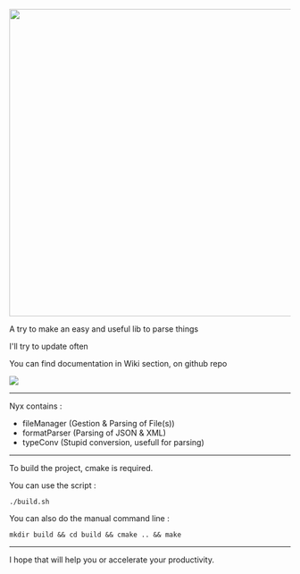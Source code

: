<p align="center">
    <img src="https://cdn.discordapp.com/attachments/720364464595140628/720364488674639913/NYX-sans_fond.png" width="550">
</p>

A try to make an easy and useful lib to parse things

I'll try to update often

You can find documentation in Wiki section, on github repo

![](https://cdn.discordapp.com/attachments/644106345397747713/659607495203094579/ezgif-6-c03758c6900b.gif)


---

Nyx contains :

- fileManager (Gestion & Parsing of File(s))
- formatParser (Parsing of JSON & XML)
- typeConv (Stupid conversion, usefull for parsing)

---

To build the project, cmake is required.

You can use the script :
```
./build.sh
```

You can also do the manual command line :
```
mkdir build && cd build && cmake .. && make
```

---

I hope that will help you or accelerate your productivity.
